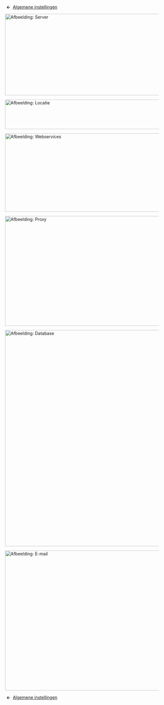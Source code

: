 <!-- Filename: Help4.x:Site_Global_Configuration_Server / Display title: Algemene instellingen: Server -->

 **←**  [Algemene
instellingen](https://docs.joomla.org/Help4.x:Site_Global_Configuration/nl#server "Help4.x:Site Global Configuration/nl")

<img
src="https://docs.joomla.org/images/thumb/4/41/Help-4x-Global-Configuration-server-subscreen-nl.png/800px-Help-4x-Global-Configuration-server-subscreen-nl.png"
decoding="async"
srcset="https://docs.joomla.org/images/thumb/4/41/Help-4x-Global-Configuration-server-subscreen-nl.png/1200px-Help-4x-Global-Configuration-server-subscreen-nl.png 1.5x, https://docs.joomla.org/images/thumb/4/41/Help-4x-Global-Configuration-server-subscreen-nl.png/1600px-Help-4x-Global-Configuration-server-subscreen-nl.png 2x"
data-file-width="1881" data-file-height="627" width="800" height="267"
alt="Afbeelding: Server" />

<img
src="https://docs.joomla.org/images/thumb/f/fe/Help-4x-Global-Configuration-server-location-subscreen-nl.png/800px-Help-4x-Global-Configuration-server-location-subscreen-nl.png"
decoding="async"
srcset="https://docs.joomla.org/images/thumb/f/fe/Help-4x-Global-Configuration-server-location-subscreen-nl.png/1200px-Help-4x-Global-Configuration-server-location-subscreen-nl.png 1.5x, https://docs.joomla.org/images/thumb/f/fe/Help-4x-Global-Configuration-server-location-subscreen-nl.png/1600px-Help-4x-Global-Configuration-server-location-subscreen-nl.png 2x"
data-file-width="1882" data-file-height="228" width="800" height="97"
alt="Afbeelding: Locatie" />

<img
src="https://docs.joomla.org/images/thumb/0/0f/Help-4x-Global-Configuration-server-webservices-subscreen-nl.png/800px-Help-4x-Global-Configuration-server-webservices-subscreen-nl.png"
decoding="async"
srcset="https://docs.joomla.org/images/thumb/0/0f/Help-4x-Global-Configuration-server-webservices-subscreen-nl.png/1200px-Help-4x-Global-Configuration-server-webservices-subscreen-nl.png 1.5x, https://docs.joomla.org/images/thumb/0/0f/Help-4x-Global-Configuration-server-webservices-subscreen-nl.png/1600px-Help-4x-Global-Configuration-server-webservices-subscreen-nl.png 2x"
data-file-width="1881" data-file-height="604" width="800" height="257"
alt="Afbeelding: Webservices" />

<img
src="https://docs.joomla.org/images/thumb/c/c3/Help-4x-Global-Configuration-server-proxy-subscreen-nl.png/800px-Help-4x-Global-Configuration-server-proxy-subscreen-nl.png"
decoding="async"
srcset="https://docs.joomla.org/images/thumb/c/c3/Help-4x-Global-Configuration-server-proxy-subscreen-nl.png/1200px-Help-4x-Global-Configuration-server-proxy-subscreen-nl.png 1.5x, https://docs.joomla.org/images/thumb/c/c3/Help-4x-Global-Configuration-server-proxy-subscreen-nl.png/1600px-Help-4x-Global-Configuration-server-proxy-subscreen-nl.png 2x"
data-file-width="1881" data-file-height="847" width="800" height="360"
alt="Afbeelding: Proxy" />

<img
src="https://docs.joomla.org/images/thumb/7/7a/Help-4x-Global-Configuration-server-database-subscreen-nl.png/800px-Help-4x-Global-Configuration-server-database-subscreen-nl.png"
decoding="async"
srcset="https://docs.joomla.org/images/thumb/7/7a/Help-4x-Global-Configuration-server-database-subscreen-nl.png/1200px-Help-4x-Global-Configuration-server-database-subscreen-nl.png 1.5x, https://docs.joomla.org/images/thumb/7/7a/Help-4x-Global-Configuration-server-database-subscreen-nl.png/1600px-Help-4x-Global-Configuration-server-database-subscreen-nl.png 2x"
data-file-width="1881" data-file-height="1668" width="800" height="709"
alt="Afbeelding: Database" />

<img
src="https://docs.joomla.org/images/thumb/6/6b/Help-4x-Global-Configuration-server-mail-subscreen-nl.png/800px-Help-4x-Global-Configuration-server-mail-subscreen-nl.png"
decoding="async"
srcset="https://docs.joomla.org/images/thumb/6/6b/Help-4x-Global-Configuration-server-mail-subscreen-nl.png/1200px-Help-4x-Global-Configuration-server-mail-subscreen-nl.png 1.5x, https://docs.joomla.org/images/thumb/6/6b/Help-4x-Global-Configuration-server-mail-subscreen-nl.png/1600px-Help-4x-Global-Configuration-server-mail-subscreen-nl.png 2x"
data-file-width="1882" data-file-height="1079" width="800" height="459"
alt="Afbeelding: E-mail" />

 **←**  [Algemene
instellingen](https://docs.joomla.org/Help4.x:Site_Global_Configuration/nl#server "Help4.x:Site Global Configuration/nl")
